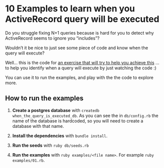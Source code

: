 # 10 Examples to learn when you ActiveRecord query will be executed

Do you struggle fixing N+1 queries because is hard for you to detect why ActiveRecord seems to ignore you “includes”?

Wouldn’t it be nice to just see some piece of code and know when the query will execute?

Well… this is the code for [an exercise that will try to help you achieve this](https://bhserna.com/10-examples-to-learn-when-you-activerecord-query-will-be-executed.html)
… to help you identify when a query will execute by just watching the code :)

You can use it to run the examples, and play with the the code to explore more.

## How to run the examples

1. **Create a postgres database** with `createdb when_the_query_is_executed_db`. As
   you can see the in `db/config.rb` the name of the database is hardcoded, so
   you will need to create a database with that name.

2. **Install the dependencies** with `bundle install`.

3. **Run the seeds** with `ruby db/seeds.rb`

4. **Run the examples** with `ruby examples/<file name>`. For example
   `ruby examples/01.rb`.
